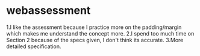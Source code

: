 # webassessment
1.I like the assessment because I practice more on the padding/margin which makes me understand the concept more.
2.I spend too much time on Section 2 because of the specs given, I don't think its accurate.
3.More detailed specification. 